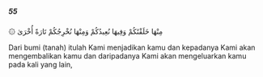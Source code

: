 ##### 55

<span class="ayah">۞ مِنْهَا خَلَقْنَٰكُمْ وَفِيهَا نُعِيدُكُمْ وَمِنْهَا نُخْرِجُكُمْ تَارَةً أُخْرَىٰ</span>

<span class="ayah_translation">Dari bumi (tanah) itulah Kami menjadikan kamu dan kepadanya Kami akan mengembalikan kamu dan daripadanya Kami akan mengeluarkan kamu pada kali yang lain,</span>
